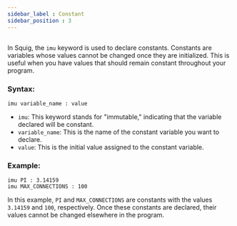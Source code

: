 ```yaml
---
sidebar_label : Constant
sidebar_position : 3
---
```


## 

In Squig, the `imu` keyword is used to declare constants. Constants are variables whose values cannot be changed once they are initialized. This is useful when you have values that should remain constant throughout your program.

### Syntax:
```squig
imu variable_name : value
```

- `imu`: This keyword stands for "immutable," indicating that the variable declared will be constant.
- `variable_name`: This is the name of the constant variable you want to declare.
- `value`: This is the initial value assigned to the constant variable.

### Example:
```squig
imu PI : 3.14159
imu MAX_CONNECTIONS : 100
```

In this example, `PI` and `MAX_CONNECTIONS` are constants with the values `3.14159` and `100`, respectively. Once these constants are declared, their values cannot be changed elsewhere in the program.
